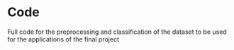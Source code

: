 # Code 
Full code for the preprocessing and classification of the dataset to be used for the applications of the final project
